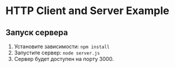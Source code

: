 # HTTP Client and Server Example

## Запуск сервера
1. Установите зависимости: `npm install`
2. Запустите сервер: `node server.js`
3. Сервер будет доступен на порту 3000.
